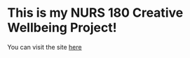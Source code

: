 # This is my NURS 180 Creative Wellbeing Project!  
You can visit the site [here](https://cannonfodderalt.github.io/nurs180-project/)
